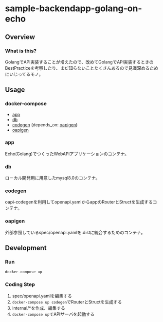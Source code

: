# sample-backendapp-golang-on-echo

## Overview

### What is this?
GolangでAPI実装することが増えたので、改めてGolangでAPI実装するときのBestPracticeを考察したり、まだ知らないことたくさんあるので見識深めるためにいじってるモノ。

## Usage

### docker-compose
- [app](#app)
- [db](#db)
- [codegen](#codegen) (depends_on: [oapigen](#oapigen))
- [oapigen](#oapigen)

### app
Echo(Golang)でつくったWebAPIアプリケーションのコンテナ。

### db
ローカル開発用に用意したmysql8.0のコンテナ。

### codegen
oapi-codegenを利用してopenapi.yamlからappのRouterとStructを生成するコンテナ。

### oapigen
外部参照しているspec/openapi.yamlを.distに統合するためのコンテナ。

## Development

### Run
```bash
docker-compose up
```

### Coding Step
1. spec/openapi.yamlを編集する
2. `docker-compose up codegen`でRouterとStructを生成する
3. internal/*を作成、編集する
4. `docker-compose up`でAPIサーバを起動する
